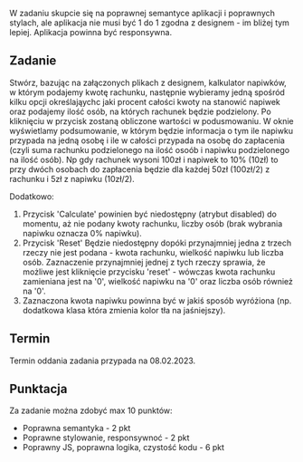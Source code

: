 

W zadaniu skupcie się na poprawnej semantyce aplikacji i poprawnych stylach, ale aplikacja nie musi być 1 do 1 zgodna z designem - im bliżej tym lepiej.
Aplikacja powinna być responsywna.

## Zadanie

Stwórz, bazując na załączonych plikach z designem, kalkulator napiwków, w którym podajemy kwotę rachunku, następnie wybieramy jedną spośród kilku opcji określająychc jaki procent całości kwoty na stanowić napiwek oraz podajemy ilość osób, na których rachunek będzie podzielony. Po kliknięciu w przycisk zostaną obliczone wartości w podusmowaniu. W oknie wyświetlamy podsumowanie, w którym będzie informacja o tym ile napiwku przypada na jedną osobę i ile w całości przypada na osobę do zapłacenia (czyli suma rachunku podzielonego na ilość osoób i napiwku podzielonego na ilość osób). Np gdy rachunek wysoni 100zł i napiwek to 10% (10zł) to przy dwóch osobach do zapłacenia będzie dla każdej 50zł (100zł/2) z rachunku i 5zł z napiwku (10zł/2).

Dodatkowo:

1. Przycisk 'Calculate' powinien być niedostępny (atrybut disabled) do momentu, aż nie podany kwoty rachunku, liczby osób (brak wybrania napiwku oznacza 0% napiwku).
2. Przycisk 'Reset' Będzie niedostępny dopóki przynajmniej jedna z trzech rzeczy nie jest podana - kwota rachunku, wielkość napiwku lub liczba osób. Zaznaczenie przynajmniej jednej z tych rzeczy sprawia, że możliwe jest kliknięcie przycisku 'reset' - wówczas kwota rachunku zamieniana jest na '0', wielkość napiwku na '0' oraz liczba osób również na '0'.
3. Zaznaczona kwota napiwku powinna być w jakiś sposób wyróżiona (np. dodatkowa klasa która zmienia kolor tła na jaśniejszy).

## Termin

Termin oddania zadania przypada na 08.02.2023.

## Punktacja

Za zadanie można zdobyć max 10 punktów:

- Poprawna semantyka - 2 pkt
- Poprawne stylowanie, responsywnoć - 2 pkt
- Poprawny JS, poprawna logika, czystość kodu - 6 pkt
